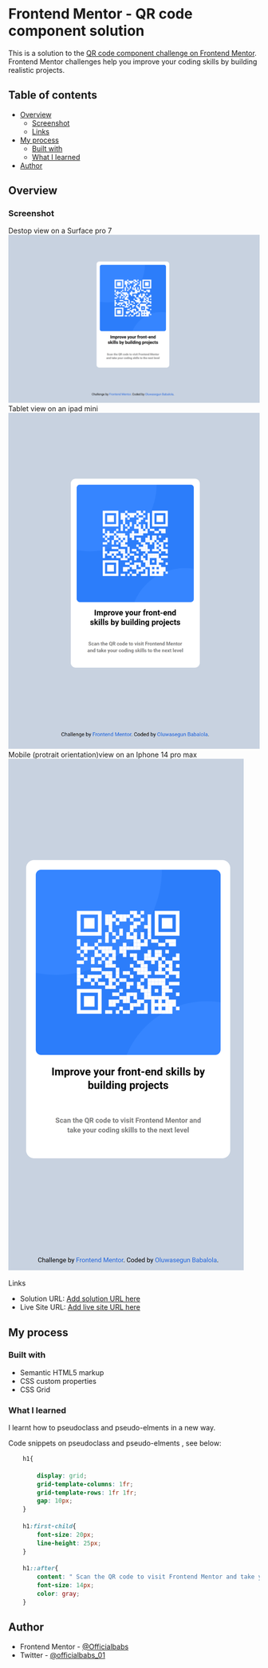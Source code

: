 # Frontend Mentor - QR code component solution

This is a solution to the [QR code component challenge on Frontend Mentor](https://www.frontendmentor.io/challenges/qr-code-component-iux_sIO_H). Frontend Mentor challenges help you improve your coding skills by building realistic projects. 

## Table of contents

- [Overview](#overview)
  - [Screenshot](#screenshot)
  - [Links](#links)
- [My process](#my-process)
  - [Built with](#built-with)
  - [What I learned](#what-i-learned)
- [Author](#author)

## Overview

### Screenshot
 Destop view on a Surface pro 7
  ![A screenshot on Surface pro 7](screenshots/Surface-Pro-7.png)
 Tablet view on an ipad mini
   ![A screenshot on an Ipad mini](screenshots/iPad-Mini.png)
 Mobile (protrait orientation)view on an Iphone 14 pro max
   ![A screenshot on an Iphone 14 pro max](screenshots/iPhone-14-Pro-Max.png)
 
 Links

- Solution URL: [Add solution URL here](https://your-solution-url.com)
- Live Site URL: [Add live site URL here](https://your-live-site-url.com)

## My process

### Built with

- Semantic HTML5 markup
- CSS custom properties
- CSS Grid


### What I learned
I learnt how to pseudoclass and pseudo-elments in a new way.

Code snippets on pseudoclass and pseudo-elments , see below:

```css
    h1{

        display: grid;
        grid-template-columns: 1fr;
        grid-template-rows: 1fr 1fr;
        gap: 10px;
    }

    h1:first-child{
        font-size: 20px;
        line-height: 25px;
    }

    h1::after{
        content: " Scan the QR code to visit Frontend Mentor and take your coding skills to the next level";
        font-size: 14px;
        color: gray;
    }
```



## Author
- Frontend Mentor - [@Officialbabs](https://www.frontendmentor.io/profile/Officialbabs)
- Twitter - [@officialbabs_01](https://www.twitter.com/officialbabs_01)


